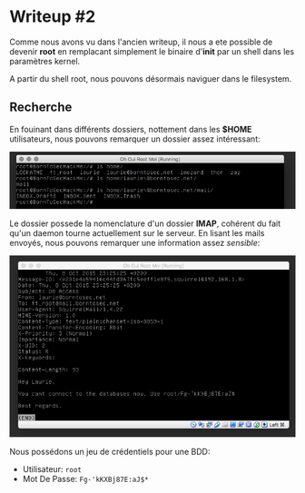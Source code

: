 # Writeup #2

Comme nous avons vu dans l'ancien writeup, il
nous a ete possible de devenir **root** en remplacant
simplement le binaire d'**init** par un shell dans les paramètres
kernel.

A partir du shell root, nous pouvons désormais naviguer
dans le filesystem.

## Recherche

En fouinant dans différents dossiers, nottement dans les **$HOME**
utilisateurs, nous pouvons remarquer un dossier assez intéressant:

![Dossier IMAP](https://raw.githubusercontent.com/deville-m/boot2root/master/.github/mail1.png)

Le dossier possede la nomenclature d'un dossier **IMAP**, cohérent du
fait qu'un daemon tourne actuellement sur le serveur. En lisant
les mails envoyés, nous pouvons remarquer une information assez
*sensible*:

![Dossier IMAP](https://raw.githubusercontent.com/deville-m/boot2root/master/.github/mail2.png)

Nous possédons un jeu de crédentiels pour une BDD:
- Utilisateur: ```root```
- Mot De Passe: ```Fg-'kKXBj87E:aJ$*```
